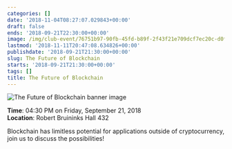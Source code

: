 ```yaml
---
categories: []
date: '2018-11-04T08:27:07.029843+00:00'
draft: false
ends: '2018-09-21T22:30:00+00:00'
image: /img/club-event/76751b97-90fb-45fd-b89f-2f43f21e709dcf7ec20c-d0f4-44a5-91ec-04c66ba4ca40.png
lastmod: '2018-11-11T20:47:08.634826+00:00'
publishdate: '2018-09-21T21:30:00+00:00'
slug: The Future of Blockchain
starts: '2018-09-21T21:30:00+00:00'
tags: []
title: The Future of Blockchain
---
```


<img src="/img/club-event/76751b97-90fb-45fd-b89f-2f43f21e709dcf7ec20c-d0f4-44a5-91ec-04c66ba4ca40.png" alt="The Future of Blockchain banner image" /><br>
    <p class="eventInfo">
        <strong>Time</strong>: 04:30 PM on Friday, September 21, 2018<br>
        <strong>Location</strong>: Robert Bruininks Hall 432
    </p>
    <p>Blockchain has limitless potential for applications outside of cryptocurrency, join us to discuss the possibilities!</p>
